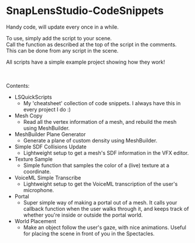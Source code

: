 # SnapLensStudio-CodeSnippets
Handy code, will update every once in a while.

To use, simply add the script to your scene.<br/>
Call the function as described at the top of the script in the comments.<br/>
This can be done from any script in the scene.

All scripts have a simple example project showing how they work!<br/><br/><br/>

Contents:
- LSQuickScripts
  - My 'cheatsheet' collection of code snippets. I always have this in every project I do :)
- Mesh Copy
  - Read all the vertex information of a mesh, and rebuild the mesh using MeshBuilder.
- MeshBuilder Plane Generator
  - Generate a plane of custom density using MeshBuilder.
- Simple SDF Collisions Update
  - Lightweight setup to get a mesh's SDF information in the VFX editor.
- Texture Sample
  - Simple function that samples the color of a (live) texture at a coordinate.
- VoiceML Simple Transcribe
  - Lightweight setup to get the VoiceML transcription of the user's microphone.
- Portal
  - Super simple way of making a portal out of a mesh. It calls your callback function when the user walks through it, and keeps track of whether you're inside or outside the portal world.
- World Placement
  - Make an object follow the user's gaze, with nice animations. Useful for placing the scene in front of you in the Spectacles.
